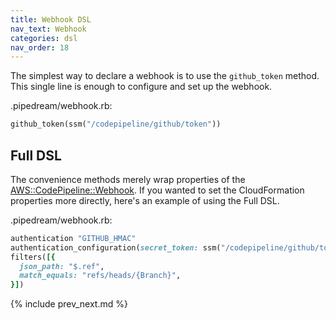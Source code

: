 ```yaml
---
title: Webhook DSL
nav_text: Webhook
categories: dsl
nav_order: 18
---
```


The simplest way to declare a webhook is to use the `github_token` method. This single line is enough to configure and set up the webhook.

.pipedream/webhook.rb:

```ruby
github_token(ssm("/codepipeline/github/token"))
```

## Full DSL

The convenience methods merely wrap properties of the [AWS::CodePipeline::Webhook](https://docs.aws.amazon.com/AWSCloudFormation/latest/UserGuide/aws-resource-codepipeline-webhook.html).  If you wanted to set the CloudFormation properties more directly, here's an example of using the Full DSL.

.pipedream/webhook.rb:

```ruby
authentication "GITHUB_HMAC"
authentication_configuration(secret_token: ssm("/codepipeline/github/token"))
filters([{
  json_path: "$.ref",
  match_equals: "refs/heads/{Branch}",
}])
```

{% include prev_next.md %}